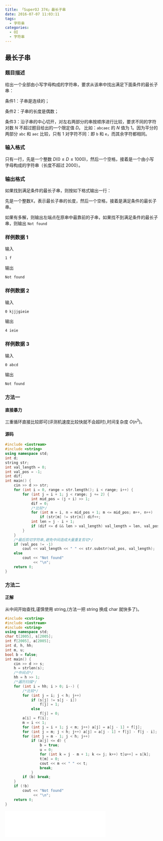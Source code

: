 ```yaml
---
title: 「SuperOJ 374」最长子串
date: 2016-07-07 11:03:11
tags:
  - 字符串
categories: 
  - OI
  - 字符串
---
```

## 最长子串
### 题目描述
给出一个全部由小写字母构成的字符串，要求从该串中找出满足下面条件的最长子串：

条件1：子串是连续的；

条件2：子串的长度是偶数；

条件3：沿子串的中心切开，对左右两部分的串按顺序进行比较，要求不同的字符对数 $N$ 不超过题目给出的一个限定值 $D$。
比如：`abcaec` 的 $N$ 值为 $1$。因为平分的两部分 `abc` 和 `aec` 比较，只有 $1$ 对字符不同：即 `b` 和 `e`，而其余字符都相同。
<!-- more -->
### 输入格式
只有一行，先是一个整数 $D(0 \leq D \leq 1000)$，然后一个空格，接着是一个由小写字母构成的字符串（长度不超过 $2000$）。
### 输出格式
如果找到满足条件的最长子串，则按如下格式输出一行：

先是一个整数X，表示最长子串的长度，然后一个空格，接着是满足条件的最长子串。

如果有多解，则输出左端点在原串中最靠前的子串，如果找不到满足条件的最长子串，则输出 `Not found`
### 样例数据 1
输入
``` bash
1 f
```
输出
``` bash
Not found
```
### 样例数据 2
输入
``` bash
0 kjjjgieie
```
输出
``` bash
4 ieie
```
### 样例数据 3
输入
``` bash
0 abcd
```
输出
``` bash
Not found
```
### 方法一
#### 直接暴力
三重循环直接比较即可(评测机速度比较快就不会超时),时间复杂度 $O(n ^ 3)$。
#### 源码
``` cpp
#include <iostream>
#include <string>
using namespace std;
int d;
string str;
int val_length = 0;
int val_pos = -1;
int dif;
int main() {
    cin >> d >> str;
    for (int i = 0, range = str.length(); i < range; i++) {
        for (int j = i + 1; j < range; j += 2) {
            int mid_pos = (j + i) >> 1;
            dif = 0;
            /*比较*/
            for (int m = i, n = mid_pos + 1; m <= mid_pos; m++, n++)
                if (str[m] != str[n]) dif++;
            int len = j - i + 1;
            if (dif <= d && len > val_length) val_length = len, val_pos = i;
        }
    }
    /*最后剪切字符串,避免中间造成大量重复剪切*/
    if (val_pos != -1)
        cout << val_length << " " << str.substr(val_pos, val_length);
    else
        cout << "Not found"
             << "\n";
    return 0;
}
```
### 方法二
#### 正解
从中间开始查找,谨慎使用 string,(方法一把 string 换成 char 就快多了)。
``` cpp
#include <cstring>
#include <iostream>
#include <string>
using namespace std;
char t[2005], s[2005];
int f[2005], a[2005];
int d, h, hh;
int m, u;
bool b = false;
int main() {
    cin >> d >> s;
    h = strlen(s);
    /*中间点*/
    hh = h >> 1;
    /*遍历扫描*/
    for (int i = hh; i > 0; i--) {
        /*比较*/
        for (int j = i; j < h; j++)
            if (s[j] != s[j - i])
                f[j] = 1;
            else
                f[j] = 0;
        a[i] = f[i];
        m = i << 1;
        for (int j = i + 1; j < m; j++) a[j] = a[j - 1] + f[j];
        for (int j = m; j < h; j++) a[j] = a[j - 1] + f[j] - f[j - i];
        for (int j = m - 1; j < h; j++)
            if (a[j] <= d) {
                b = true;
                u = 0;
                for (int k = j - m + 1; k <= j; k++) t[u++] = s[k];
                t[m] = 0;
                cout << m << " " << t;
                break;
            }
        if (b) break;
    }
    if (!b)
        cout << "Not found"
             << "\n";
    return 0;
}
```
<iframe frameborder="no" border="0" marginwidth="0" marginheight="0" width=330 height=86 src="//music.163.com/outchain/player?type=2&id=849691&auto=1&height=66"></iframe>